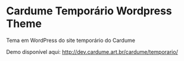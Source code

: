 Cardume Temporário Wordpress Theme
==================================

Tema em WordPress do site temporário do Cardume

Demo disponível aqui:
http://dev.cardume.art.br/cardume/temporario/
